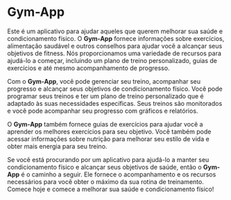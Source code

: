 # Gym-App

Este é um aplicativo para ajudar aqueles que querem melhorar sua saúde e condicionamento físico. O **Gym-App** fornece informações sobre exercícios, alimentação saudável e outros conselhos para ajudar você a alcançar seus objetivos de fitness. Nós proporcionamos uma variedade de recursos para ajudá-lo a começar, incluindo um plano de treino personalizado, guias de exercícios e até mesmo acompanhamento de progresso.

Com o **Gym-App**, você pode gerenciar seu treino, acompanhar seu progresso e alcançar seus objetivos de condicionamento físico. Você pode programar seus treinos e ter um plano de treino personalizado que é adaptado às suas necessidades específicas. Seus treinos são monitorados e você pode acompanhar seu progresso com gráficos e relatórios.

O **Gym-App** também fornece guias de exercícios para ajudar você a aprender os melhores exercícios para seu objetivo. Você também pode acessar informações sobre nutrição para melhorar seu estilo de vida e obter mais energia para seu treino.

Se você está procurando por um aplicativo para ajudá-lo a manter seu condicionamento físico e alcançar seus objetivos de saúde, então o **Gym-App** é o caminho a seguir. Ele fornece o acompanhamento e os recursos necessários para você obter o máximo da sua rotina de treinamento. Comece hoje e comece a melhorar sua saúde e condicionamento físico!
